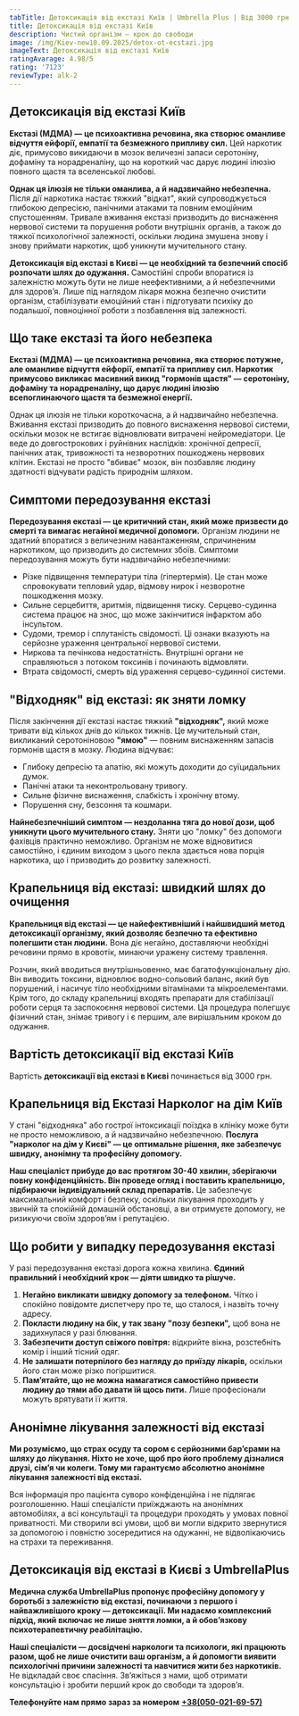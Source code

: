 ```yaml
---
tabTitle: Детоксикація від екстазі Київ | Umbrella Plus | Від 3000 грн
title: Детоксикація від екстазі Київ
description: Чистий організм – крок до свободи
image: /img/Kiev-new10.09.2025/detox-ot-ecstazi.jpg
imageText: Детоксикація від екстазі Київ
ratingAvarage: 4.98/5
rating: '7123'
reviewType: alk-2
---
```


## Детоксикація від екстазі Київ

**Екстазі (МДМА) — це психоактивна речовина, яка створює оманливе відчуття ейфорії, емпатії та безмежного припливу сил.** Цей наркотик діє, примусово викидаючи в мозок величезні запаси серотоніну, дофаміну та норадреналіну, що на короткий час дарує людині ілюзію повного щастя та вселенської любові.

**Однак ця ілюзія не тільки оманлива, а й надзвичайно небезпечна.** Після дії наркотика настає тяжкий "відкат", який супроводжується глибокою депресією, панічними атаками та повним емоційним спустошенням. Тривале вживання екстазі призводить до виснаження нервової системи та порушення роботи внутрішніх органів, а також до тяжкої психологічної залежності, оскільки людина змушена знову і знову приймати наркотик, щоб уникнути мучительного стану.

**Детоксикація від екстазі в Києві — це необхідний та безпечний спосіб розпочати шлях до одужання.** Самостійні спроби впоратися із залежністю можуть бути не лише неефективними, а й небезпечними для здоров’я. Лише під наглядом лікаря можна безпечно очистити організм, стабілізувати емоційний стан і підготувати психіку до подальшої, повноцінної роботи з позбавлення від залежності.

## Що таке екстазі та його небезпека

**Екстазі (МДМА) — це психоактивна речовина, яка створює потужне, але оманливе відчуття ейфорії, емпатії та припливу сил. Наркотик примусово викликає масивний викид "гормонів щастя" — серотоніну, дофаміну та норадреналіну, що дарує людині ілюзію всепоглинаючого щастя та безмежної енергії.**

Однак ця ілюзія не тільки короткочасна, а й надзвичайно небезпечна. Вживання екстазі призводить до повного виснаження нервової системи, оскільки мозок не встигає відновлювати витрачені нейромедіатори. Це веде до довгострокових і руйнівних наслідків: хронічної депресії, панічних атак, тривожності та незворотних пошкоджень нервових клітин. Екстазі не просто "вбиває" мозок, він позбавляє людину здатності відчувати радість природнім шляхом.

## Симптоми передозування екстазі

**Передозування екстазі — це критичний стан, який може призвести до смерті та вимагає негайної медичної допомоги.** Організм людини не здатний впоратися з величезним навантаженням, спричиненим наркотиком, що призводить до системних збоїв. Симптоми передозування можуть бути надзвичайно небезпечними:

* Різке підвищення температури тіла (гіпертермія). Це стан може спровокувати тепловий удар, відмову нирок і незворотне пошкодження мозку.
* Сильне серцебиття, аритмія, підвищення тиску. Серцево-судинна система працює на знос, що може закінчитися інфарктом або інсультом.
* Судоми, тремор і сплутаність свідомості. Ці ознаки вказують на серйозне ураження центральної нервової системи.
* Ниркова та печінкова недостатність. Внутрішні органи не справляються з потоком токсинів і починають відмовляти.
* Втрата свідомості, смерть від ураження серцево-судинної системи.

## "Відходняк" від екстазі: як зняти ломку

Після закінчення дії екстазі настає тяжкий **"відходняк",** який може тривати від кількох днів до кількох тижнів. Це мучительный стан, викликаний серотоніновою **"ямою"** — повним виснаженням запасів гормонів щастя в мозку. Людина відчуває:

* Глибоку депресію та апатію, які можуть доходити до суїцидальних думок.
* Панічні атаки та неконтрольовану тривогу.
* Сильне фізичне виснаження, слабкість і хронічну втому.
* Порушення сну, безсоння та кошмари.

**Найнебезпечніший симптом — нездоланна тяга до нової дози, щоб уникнути цього мучительного стану.** Зняти цю "ломку" без допомоги фахівців практично неможливо. Організм не може відновитися самостійно, і єдиним виходом з цього пекла здається нова порція наркотика, що і призводить до розвитку залежності.

## Крапельниця від екстазі: швидкий шлях до очищення

**Крапельниця від екстазі — це найефективніший і найшвидший метод детоксикації організму, який дозволяє безпечно та ефективно полегшити стан людини.** Вона діє негайно, доставляючи необхідні речовини прямо в кровотік, минаючи уражену систему травлення.

Розчин, який вводиться внутрішньовенно, має багатофункціональну дію. Він виводить токсини, відновлює водно-сольовий баланс, який був порушений, і насичує тіло необхідними вітамінами та мікроелементами. Крім того, до складу крапельниці входять препарати для стабілізації роботи серця та заспокоєння нервової системи. Ця процедура полегшує фізичний стан, знімає тривогу і є першим, але вирішальним кроком до одужання.

## Вартість детоксикації від екстазі Київ

Вартість **детоксикації від екстазі в Києві** починається від 3000 грн.

## Крапельниця від Екстазі Нарколог на дім Київ

У стані "відходняка" або гострої інтоксикації поїздка в клініку може бути не просто неможливою, а й надзвичайно небезпечною. **Послуга "нарколог на дім у Києві" — це оптимальне рішення, яке забезпечує швидку, анонімну та професійну допомогу.**

**Наш спеціаліст прибуде до вас протягом 30-40 хвилин, зберігаючи повну конфіденційність. Він проведе огляд і поставить крапельницю, підбираючи індивідуальний склад препаратів.** Це забезпечує максимальний комфорт і безпеку, оскільки лікування проходить у звичній та спокійній домашній обстановці, а ви отримуєте допомогу, не ризикуючи своїм здоров’ям і репутацією.

## Що робити у випадку передозування екстазі

У разі передозування екстазі дорога кожна хвилина. **Єдиний правильний і необхідний крок — діяти швидко та рішуче.**

1. **Негайно викликати швидку допомогу за телефоном.** Чітко і спокійно повідомте диспетчеру про те, що сталося, і назвіть точну адресу.
2. **Покласти людину на бік, у так звану "позу безпеки",** щоб вона не задихнулася у разі блювання.
3. **Забезпечити доступ свіжого повітря:** відкрийте вікна, розстебніть комір і інший тісний одяг.
4. **Не залишати потерпілого без нагляду до приїзду лікарів,** оскільки його стан може різко погіршитися.
5. **Пам’ятайте, що не можна намагатися самостійно привести людину до тями або давати їй щось пити.** Лише професіонали можуть врятувати її життя.

## Анонімне лікування залежності від екстазі

**Ми розуміємо, що страх осуду та сором є серйозними бар’єрами на шляху до лікування. Ніхто не хоче, щоб про його проблему дізналися друзі, сім’я чи колеги. Тому ми гарантуємо абсолютно анонімне лікування залежності від екстазі.**

Вся інформація про пацієнта суворо конфіденційна і не підлягає розголошенню. Наші спеціалісти приїжджають на анонімних автомобілях, а всі консультації та процедури проходять у умовах повної приватності. Ми створили всі умови, щоб ви могли відкрито звернутися за допомогою і повністю зосередитися на одужанні, не відволікаючись на страхи та переживання.

## Детоксикація від екстазі в Києві з UmbrellaPlus

**Медична служба UmbrellaPlus пропонує професійну допомогу у боротьбі з залежністю від екстазі, починаючи з першого і найважливішого кроку — детоксикації. Ми надаємо комплексний підхід, який включає не лише зняття ломки, а й обов’язкову психотерапевтичну реабілітацію.**

**Наші спеціалісти — досвідчені наркологи та психологи, які працюють разом, щоб не лише очистити ваш організм, а й допомогти виявити психологічні причини залежності та навчитися жити без наркотиків.** Не відкладай своє спасіння. Зв’яжіться з нами, щоб отримати консультацію і зробити перший крок до свободи та здоров’я.

**Телефонуйте нам прямо зараз за номером** **[+38(050-021-69-57)](tel:0500216957)**
